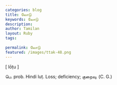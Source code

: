 ```yaml
---
categories: blog
title: லோடு
keywords: லோடு
description: 
author: Tamilan
layout: Ruby
tags: 
 
permalink: லோடு
featured: /images/ttak-48.png
---
```

  
[ lōṭu ]  
  
பெ. prob. Hindi luṭ. Loss; deficiency; குறைவு. (C. G.)